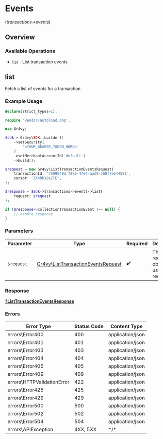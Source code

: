 # Events
(*transactions->events*)

## Overview

### Available Operations

* [list](#list) - List transaction events

## list

Fetch a list of events for a transaction.

### Example Usage

```php
declare(strict_types=1);

require 'vendor/autoload.php';

use Gr4vy;

$sdk = Gr4vy\SDK::builder()
    ->setSecurity(
        '<YOUR_BEARER_TOKEN_HERE>'
    )
    ->setMerchantAccountId('default')
    ->build();

$request = new Gr4vy\ListTransactionEventsRequest(
    transactionId: '7099948d-7286-47e4-aad8-b68f7eb44591',
    cursor: 'ZXhhbXBsZTE',
);

$response = $sdk->transactions->events->list(
    request: $request
);

if ($response->collectionTransactionEvent !== null) {
    // handle response
}
```

### Parameters

| Parameter                                                                   | Type                                                                        | Required                                                                    | Description                                                                 |
| --------------------------------------------------------------------------- | --------------------------------------------------------------------------- | --------------------------------------------------------------------------- | --------------------------------------------------------------------------- |
| `$request`                                                                  | [Gr4vy\ListTransactionEventsRequest](../../ListTransactionEventsRequest.md) | :heavy_check_mark:                                                          | The request object to use for the request.                                  |

### Response

**[?ListTransactionEventsResponse](../../ListTransactionEventsResponse.md)**

### Errors

| Error Type                 | Status Code                | Content Type               |
| -------------------------- | -------------------------- | -------------------------- |
| errors\Error400            | 400                        | application/json           |
| errors\Error401            | 401                        | application/json           |
| errors\Error403            | 403                        | application/json           |
| errors\Error404            | 404                        | application/json           |
| errors\Error405            | 405                        | application/json           |
| errors\Error409            | 409                        | application/json           |
| errors\HTTPValidationError | 422                        | application/json           |
| errors\Error425            | 425                        | application/json           |
| errors\Error429            | 429                        | application/json           |
| errors\Error500            | 500                        | application/json           |
| errors\Error502            | 502                        | application/json           |
| errors\Error504            | 504                        | application/json           |
| errors\APIException        | 4XX, 5XX                   | \*/\*                      |